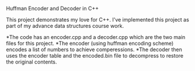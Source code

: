 Huffman Encoder and Decoder in C++

This project demonstrates my love for C++. I've implemented this project as part of my advance data structures course work.

*The code has an encoder.cpp and a decoder.cpp which are the two main files for this project. 
*The encoder (using huffman encoding scheme) encodes a list of numbers to achieve comperessions.
*The decoder then uses the encoder table and the encoded.bin file to decompress to restore the original contents.
